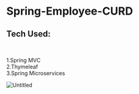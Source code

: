 # Spring-Employee-CURD

<h2>Tech Used:</h2><br>

1.Spring MVC<br>
2.Thymeleaf<br>
3.Spring Microservices<br>

![Untitled](https://user-images.githubusercontent.com/65335042/116187549-5d9ab700-a743-11eb-9b06-c267503c4486.png)



